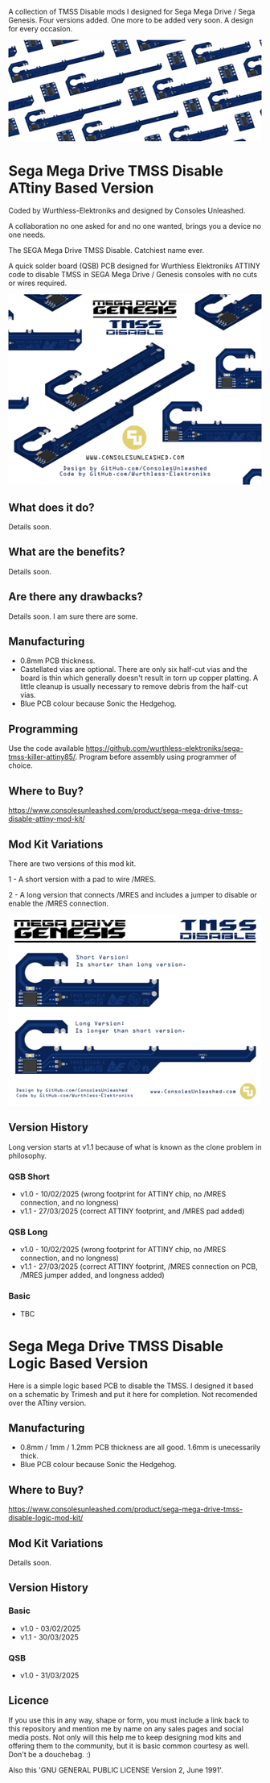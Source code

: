 A collection of TMSS Disable mods I designed for Sega Mega Drive / Sega Genesis. Four versions added. One more to be added very soon. A design for every occasion.

![My Image](Sega-Mega-Drive-TMSS-Disable-Main.png)

# Sega Mega Drive TMSS Disable ATtiny Based Version

Coded by Wurthless-Elektroniks and designed by Consoles Unleashed.

A collaboration no one asked for and no one wanted, brings you a device no one needs.

The SEGA Mega Drive TMSS Disable. Catchiest name ever.

A quick solder board (QSB) PCB designed for Wurthless Elektroniks ATTINY code to disable TMSS in SEGA Mega Drive / Genesis consoles with no cuts or wires required.

![My Image](Sega-Mega-Drive-TMSS-ATtiny-Disable.png)

## What does it do?

Details soon.

## What are the benefits?

Details soon.

## Are there any drawbacks?

Details soon. I am sure there are some.

## Manufacturing

- 0.8mm PCB thickness.
- Castellated vias are optional. There are only six half-cut vias and the board is thin which generally doesn't result in torn up copper platting. A little cleanup is usually necessary to remove debris from the half-cut vias.
- Blue PCB colour because Sonic the Hedgehog.

## Programming

Use the code available https://github.com/wurthless-elektroniks/sega-tmss-killer-attiny85/. Program before assembly using programmer of choice.

## Where to Buy?

https://www.consolesunleashed.com/product/sega-mega-drive-tmss-disable-attiny-mod-kit/

## Mod Kit Variations

There are two versions of this mod kit.

1 - A short version with a pad to wire /MRES.

2 - A long version that connects /MRES and includes a jumper to disable or enable the /MRES connection.

![My Image](Sega-Mega-Drive-TMSS-ATtiny-Disable-Versions.png)

## Version History

Long version starts at v1.1 because of what is known as the clone problem in philosophy.

### QSB Short

- v1.0 - 10/02/2025 (wrong footprint for ATTINY chip, no /MRES connection, and no longness)
- v1.1 - 27/03/2025 (correct ATTINY footprint, and /MRES pad added)

### QSB Long

- v1.0 - 10/02/2025 (wrong footprint for ATTINY chip, no /MRES connection, and no longness)
- v1.1 - 27/03/2025 (correct ATTINY footprint, /MRES connection on PCB, /MRES jumper added, and longness added)

### Basic

- TBC

# Sega Mega Drive TMSS Disable Logic Based Version

Here is a simple logic based PCB to disable the TMSS. I designed it based on a schematic by Trimesh and put it here for completion. Not recomended over the ATtiny version.

## Manufacturing

- 0.8mm / 1mm / 1.2mm PCB thickness are all good. 1.6mm is unecessarily thick.
- Blue PCB colour because Sonic the Hedgehog.

## Where to Buy?

https://www.consolesunleashed.com/product/sega-mega-drive-tmss-disable-logic-mod-kit/

## Mod Kit Variations

Details soon.

## Version History

### Basic

- v1.0 - 03/02/2025
- v1.1 - 30/03/2025

### QSB

- v1.0 - 31/03/2025

## Licence

If you use this in any way, shape or form, you must include a link back to this repository and mention me by name on any sales pages and social media posts. Not only will this help me to keep designing mod kits and offering them to the community, but it is basic common courtesy as well. Don't be a douchebag. :)

Also this 'GNU GENERAL PUBLIC LICENSE Version 2, June 1991'.
